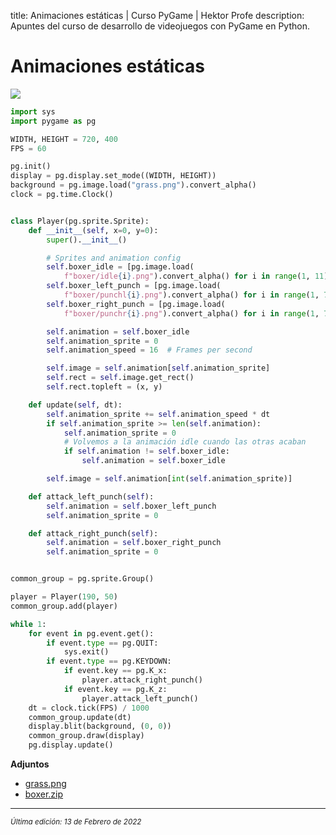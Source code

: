 title: Animaciones estáticas | Curso PyGame | Hektor Profe
description: Apuntes del curso de desarrollo de videojuegos con PyGame en Python.

# Animaciones estáticas

![]({{cdn}}/pygame/022.gif)

```python
import sys
import pygame as pg

WIDTH, HEIGHT = 720, 400
FPS = 60

pg.init()
display = pg.display.set_mode((WIDTH, HEIGHT))
background = pg.image.load("grass.png").convert_alpha()
clock = pg.time.Clock()


class Player(pg.sprite.Sprite):
    def __init__(self, x=0, y=0):
        super().__init__()

        # Sprites and animation config
        self.boxer_idle = [pg.image.load(
            f"boxer/idle{i}.png").convert_alpha() for i in range(1, 11)]
        self.boxer_left_punch = [pg.image.load(
            f"boxer/punchl{i}.png").convert_alpha() for i in range(1, 7)]
        self.boxer_right_punch = [pg.image.load(
            f"boxer/punchr{i}.png").convert_alpha() for i in range(1, 7)]

        self.animation = self.boxer_idle
        self.animation_sprite = 0
        self.animation_speed = 16  # Frames per second

        self.image = self.animation[self.animation_sprite]
        self.rect = self.image.get_rect()
        self.rect.topleft = (x, y)

    def update(self, dt):
        self.animation_sprite += self.animation_speed * dt
        if self.animation_sprite >= len(self.animation):
            self.animation_sprite = 0
            # Volvemos a la animación idle cuando las otras acaban
            if self.animation != self.boxer_idle:
                self.animation = self.boxer_idle

        self.image = self.animation[int(self.animation_sprite)]

    def attack_left_punch(self):
        self.animation = self.boxer_left_punch
        self.animation_sprite = 0

    def attack_right_punch(self):
        self.animation = self.boxer_right_punch
        self.animation_sprite = 0


common_group = pg.sprite.Group()

player = Player(190, 50)
common_group.add(player)

while 1:
    for event in pg.event.get():
        if event.type == pg.QUIT:
            sys.exit()
        if event.type == pg.KEYDOWN:
            if event.key == pg.K_x:
                player.attack_right_punch()
            if event.key == pg.K_z:
                player.attack_left_punch()
    dt = clock.tick(FPS) / 1000
    common_group.update(dt)
    display.blit(background, (0, 0))
    common_group.draw(display)
    pg.display.update()
```

**Adjuntos**

* [grass.png]({{cdn}}/pygame/grass.png)
* [boxer.zip]({{cdn}}/pygame/boxer.zip)

___
<small class="edited"><i>Última edición: 13 de Febrero de 2022</i></small>